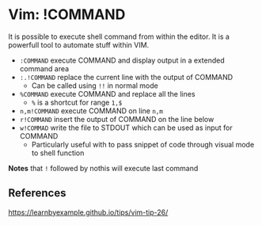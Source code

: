 # Vim: !COMMAND 

It is possible to execute shell command from within the editor.
It is a powerfull tool to automate stuff within VIM.

- `:COMMAND` execute COMMAND and display output in a extended
  command area
- `:.!COMMAND` replace the current line with the output of COMMAND
    - Can be called using `!!` in normal mode
- `%COMMAND` execute COMMAND and replace all the lines
    - `%` is a shortcut for range `1,$`
- `n,m!COMMAND` execute COMMAND on line `n,m`
- `r!COMMAND` insert the output of COMMAND on the line below
- `w!COMMAD` write the file to STDOUT which can be used as input for
  COMMAND
    - Particularly useful with to pass snippet of code through visual
      mode to shell function

**Notes** that `!` followed by nothis will execute last command

## References

<https://learnbyexample.github.io/tips/vim-tip-26/>
